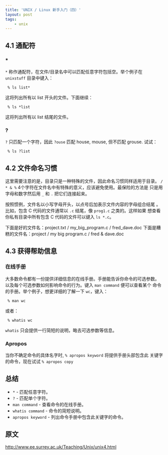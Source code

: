 ```yaml
---
title: 'UNIX / Linux 新手入门（四）'
layout: post
tags:
    - unix
---
```


4.1 通配符
-----------

### * ###

`*` 称作通配符，在文件/目录名中可以匹配任意字符包括空。举个例子在
`unixstuff` 目录中键入：

     % ls list*

这将列出所有以 list 开头的文件。下面继续：

     % ls *list

这将列出所有以 list 结尾的文件。

### ? ###

`?` 只匹配一个字符，因此 `?ouse` 匹配 house, mouse, 但不匹配 grouse. 试试：

     % ls ?list

4.2 文件命名习惯
------------------

这里需要注意的是，目录只是一种特殊的文件，因此命名习惯同样适用于目录。
`/ * & %` 4个字符在文件名中有特殊的意义，应该避免使用。最保险的方法是
只是用字母和数字然后用 `_` 和 `.` 把它们连接起来。

按照惯例，文件名以小写字母开头，以点号后加表示文件内容的字母组合结尾
。比如，包含 C 代码的文件通常以 `.c` 结尾，像 `prog1.c` 之类的。这样如果
想查看你私有目录中所有包含 C 代码的文件可以键入 `ls *.c`。

下面是好的文件名：project.txt / my_big_program.c / fred_dave.doc
下面是糟糕的文件名：project / my big program.c / fred & dave.doc

4.3 获得帮助信息
-----------------

### 在线手册 ###

大多数命令都有一份提供详细信息的在线手册。手册能告诉你命令的可选参数。
以及每个可选参数如何影响命令的行为。键入 `man command` 便可以查看某个
命令的手册。举个例子，想更详细的了解一下 `wc`，键入：

     % man wc

或者：

     % whatis wc

`whatis` 只会提供一行简短的说明，略去可选参数等信息。

### Apropos ###

当你不确定命令的具体名字时, `% apropos keyword` 将提供手册头部包含此
关键字的命令，现在试试 `% apropos copy`

总结
-----

*    `*` - 匹配任意字符。
*    `?` - 匹配单个字符。
*    `man command` - 查看命令的在线手册。
*    `whatis command` - 命令的简短说明。
*    `apropos keyword` - 列出命令手册中包含此关键字的命令。

原文
-----

<http://www.ee.surrey.ac.uk/Teaching/Unix/unix4.html>
